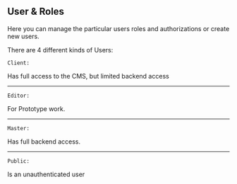 User & Roles
----

Here you can manage the particular users roles and authorizations or create new users.

There are 4 different kinds of Users:

<code>Client:</code> 

Has full access to the CMS, but limited backend access

___
<code>Editor:</code>

For Prototype work.

___
<code>Master:</code>

Has full backend access.

___
<code>Public:</code>

Is an unauthenticated user